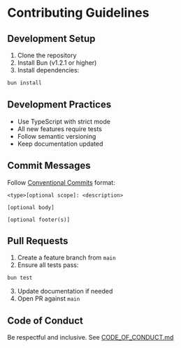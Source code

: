 # Contributing Guidelines

## Development Setup

1. Clone the repository
2. Install Bun (v1.2.1 or higher)
3. Install dependencies:

```bash
bun install
```

## Development Practices

- Use TypeScript with strict mode
- All new features require tests
- Follow semantic versioning
- Keep documentation updated

## Commit Messages

Follow [Conventional Commits](https://www.conventionalcommits.org) format:

```
<type>[optional scope]: <description>

[optional body]

[optional footer(s)]
```

## Pull Requests

1. Create a feature branch from `main`
2. Ensure all tests pass:

```bash
bun test
```

3. Update documentation if needed
4. Open PR against `main`

## Code of Conduct

Be respectful and inclusive. See [CODE_OF_CONDUCT.md](./CODE_OF_CONDUCT.md)
